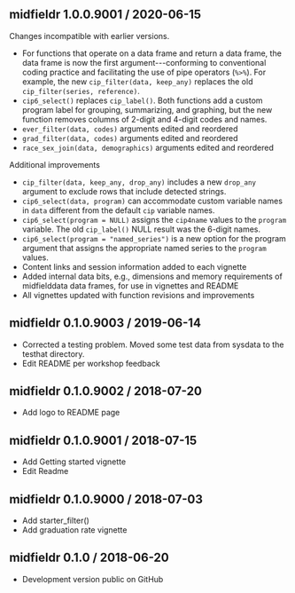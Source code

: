 



## midfieldr 1.0.0.9001 / 2020-06-15

Changes incompatible with earlier versions. 

- For functions that operate on a data frame and return a data frame, the data frame is now the first argument---conforming to conventional coding practice and facilitating the use of pipe operators (`%>%`). For example, the new `cip_filter(data, keep_any)` replaces the old `cip_filter(series, reference)`.  
- `cip6_select()` replaces `cip_label()`. Both functions add a custom program label for grouping, summarizing, and graphing, but the new function removes columns of 2-digit and 4-digit codes and names. 
- `ever_filter(data, codes)` arguments edited and reordered 
- `grad_filter(data, codes)` arguments edited and reordered  
- `race_sex_join(data, demographics)` arguments edited and reordered  

Additional improvements 

- `cip_filter(data, keep_any, drop_any)` includes a new `drop_any` argument to exclude rows that include detected strings. 
- `cip6_select(data, program)` can accommodate custom variable names in `data` different from the default `cip` variable names. 
- `cip6_select(program = NULL)` assigns the `cip4name` values to the `program` variable. The old `cip_label()` NULL result was the 6-digit names. 
- `cip6_select(program = "named_series")` is a new option for the program argument that assigns the appropriate named series to the `program` values. 
- Content links and session information added to each vignette   
- Added internal data bits, e.g., dimensions and memory requirements of midfielddata data frames, for use in vignettes and README 
- All vignettes updated with function revisions and improvements 





## midfieldr 0.1.0.9003 / 2019-06-14

- Corrected a testing problem. Moved some test data from sysdata to the testhat directory. 
- Edit README per workshop feedback 

## midfieldr 0.1.0.9002 / 2018-07-20

- Add logo to README page 

## midfieldr 0.1.0.9001 / 2018-07-15

- Add Getting started vignette 
- Edit Readme 

## midfieldr 0.1.0.9000 / 2018-07-03

- Add starter_filter() 
- Add graduation rate vignette


## midfieldr 0.1.0 / 2018-06-20

- Development version public on GitHub
  
<!-- major.minor.patch.dev -->
<!-- MAJOR version when you make incompatible API changes ->
<!-- MINOR version add functionality in a backwards-compatible manner ->
<!-- PATCH version backwards-compatible bug fixes ->

<!-- ### New features -->

<!-- ### Minor improvements -->

<!-- ### Bug fixes -->

<!-- ### Deprecated -->

<!-- ### Defunct -->

